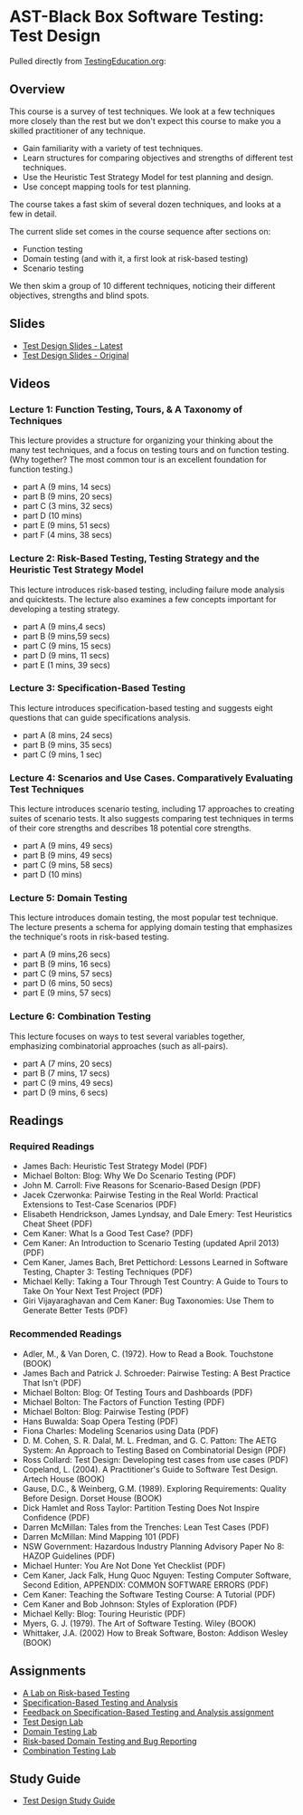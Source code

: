 # AST-Black Box Software Testing: Test Design

Pulled directly from [TestingEducation.org](http://testingeducation.org/BBST/testdesign/):

## Overview

This course is a survey of test techniques. We look at a few techniques more closely than the rest but we don't expect this course to make you a skilled practitioner of any technique.

* Gain familiarity with a variety of test techniques.
* Learn structures for comparing objectives and strengths of different test techniques.
* Use the Heuristic Test Strategy Model for test planning and design.
* Use concept mapping tools for test planning.

The course takes a fast skim of several dozen techniques, and looks at a few in detail.

The current slide set comes in the course sequence after sections on:

* Function testing
* Domain testing (and with it, a first look at risk-based testing)
* Scenario testing

We then skim a group of 10 different techniques, noticing their different objectives, strengths and blind spots.

## Slides

* [Test Design Slides - Latest](./Test%20Design/slidesTestDesign2020.pdf)
* [Test Design Slides - Original](./Test%20Design/slidesBBSTTestDesign2011.pdf)

## Videos

### Lecture 1: Function Testing, Tours, & A Taxonomy of Techniques

This lecture provides a structure for organizing your thinking about the many test techniques, and a focus on testing tours and on function testing. (Why together? The most common tour is an excellent foundation for function testing.)

* part A (9 mins, 14 secs) 
* part B (9 mins, 20 secs) 
* part C (3 mins, 32 secs) 
* part D (10 mins) 
* part E (9 mins, 51 secs) 
* part F (4 mins, 38 secs) 

### Lecture 2: Risk-Based Testing, Testing Strategy and the Heuristic Test Strategy Model

This lecture introduces risk-based testing, including failure mode analysis and quicktests. The lecture also examines a few concepts important for developing a testing strategy.

* part A (9 mins,4 secs) 
* part B (9 mins,59 secs) 
* part C (9 mins, 15 secs) 
* part D (9 mins, 11 secs) 
* part E (1 mins, 39 secs) 

### Lecture 3: Specification-Based Testing

This lecture introduces specification-based testing and suggests eight questions that can guide specifications analysis.

* part A (8 mins, 24 secs) 
* part B (9 mins, 35 secs) 
* part C (9 mins, 1 sec) 

### Lecture 4: Scenarios and Use Cases. Comparatively Evaluating Test Techniques

This lecture introduces scenario testing, including 17 approaches to creating suites of scenario tests. It also suggests comparing test techniques in terms of their core strengths and describes 18 potential core strengths.

* part A (9 mins, 49 secs) 
* part B (9 mins, 49 secs) 
* part C (9 mins, 58 secs) 
* part D (10 mins) 

### Lecture 5: Domain Testing

This lecture introduces domain testing, the most popular test technique. The lecture presents a schema for applying domain testing that emphasizes the technique's roots in risk-based testing.

* part A (9 mins,26 secs) 
* part B (9 mins, 16 secs) 
* part C (9 mins, 57 secs) 
* part D (6 mins, 50 secs) 
* part E (9 mins, 57 secs) 

### Lecture 6: Combination Testing

This lecture focuses on ways to test several variables together, emphasizing combinatorial approaches (such as all-pairs).

* part A (7 mins, 20 secs) 
* part B (7 mins, 17 secs) 
* part C (9 mins, 49 secs) 
* part D (9 mins, 6 secs) 

## Readings

### Required Readings
* James Bach: Heuristic Test Strategy Model (PDF)
* Michael Bolton: Blog: Why We Do Scenario Testing (PDF)
* John M. Carroll: Five Reasons for Scenario-Based Design (PDF)
* Jacek Czerwonka: Pairwise Testing in the Real World: Practical Extensions to Test-Case Scenarios (PDF)
* Elisabeth Hendrickson, James Lyndsay, and Dale Emery: Test Heuristics Cheat Sheet (PDF)
* Cem Kaner: What Is a Good Test Case? (PDF)
* Cem Kaner: An Introduction to Scenario Testing (updated April 2013) (PDF)
* Cem Kaner, James Bach, Bret Pettichord: Lessons Learned in Software Testing, Chapter 3: Testing Techniques (PDF)
* Michael Kelly: Taking a Tour Through Test Country: A Guide to Tours to Take On Your Next Test Project (PDF)
* Giri Vijayaraghavan and Cem Kaner: Bug Taxonomies: Use Them to Generate Better Tests (PDF)

### Recommended Readings
* Adler, M., & Van Doren, C. (1972). How to Read a Book. Touchstone (BOOK)
* James Bach and Patrick J. Schroeder: Pairwise Testing: A Best Practice That Isn't (PDF)
* Michael Bolton: Blog: Of Testing Tours and Dashboards (PDF)
* Michael Bolton: The Factors of Function Testing (PDF)
* Michael Bolton: Blog: Pairwise Testing (PDF)
* Hans Buwalda: Soap Opera Testing (PDF)
* Fiona Charles: Modeling Scenarios using Data (PDF)
* D. M. Cohen, S. R. Dalal, M. L. Fredman, and G. C. Patton: The AETG System: An Approach to Testing Based on Combinatorial Design (PDF)
* Ross Collard: Test Design: Developing test cases from use cases (PDF)
* Copeland, L. (2004). A Practitioner's Guide to Software Test Design. Artech House (BOOK)
* Gause, D.C., & Weinberg, G.M. (1989). Exploring Requirements: Quality Before Design. Dorset House (BOOK)
* Dick Hamlet and Ross Taylor: Partition Testing Does Not Inspire Confidence (PDF)
* Darren McMillan: Tales from the Trenches: Lean Test Cases (PDF)
* Darren McMillan: Mind Mapping 101 (PDF)
* NSW Government: Hazardous Industry Planning Advisory Paper No 8: HAZOP Guidelines (PDF)
* Michael Hunter: You Are Not Done Yet Checklist (PDF)
* Cem Kaner, Jack Falk, Hung Quoc Nguyen: Testing Computer Software, Second Edition, APPENDIX: COMMON SOFTWARE ERRORS (PDF)
* Cem Kaner: Teaching the Software Testing Course: A Tutorial (PDF)
* Cem Kaner and Bob Johnson: Styles of Exploration (PDF)
* Michael Kelly: Blog: Touring Heuristic (PDF)
* Myers, G. J. (1979). The Art of Software Testing. Wiley (BOOK)
* Whittaker, J.A. (2002) How to Break Software, Boston: Addison Wesley (BOOK)

## Assignments
* [A Lab on Risk-based Testing](./Test%20Design/Assignments/A_Lab_on_Risk.pdf)
* [Specification-Based Testing and Analysis](./Test%20Design/Assignments/Fall2011SpecificationAssign.pdf)
* [Feedback on Specification-Based Testing and Analysis assignment](./Test%20Design/Assignments/HTSMandSpecs2011Feedback.pdf)
* [Test Design Lab](./Test%20Design/Assignments/LabTestDesignFall2011.pdf)
* [Domain Testing Lab](./Test%20Design/Assignments/LabDomaintestingFall2011.pdf)
* [Risk-based Domain Testing and Bug Reporting](./Test%20Design/Assignments/AssignmentRiskDomainTestingFall2011.pdf)
* [Combination Testing Lab](./Test%20Design/Assignments/LabCombinationTestingFall2011.pdf)

## Study Guide

* [Test Design Study Guide](./Test%20Design/TestDesignStudyGuideSupersetDecember2011.pdf)

